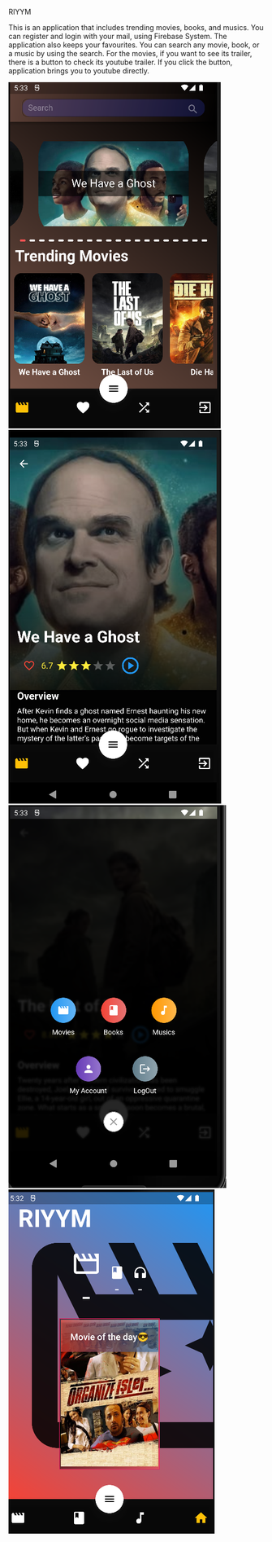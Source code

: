 RIYYM

This is an application that includes trending movies, books, and musics. You can register and login with your mail, using Firebase System.
The application also keeps your favourites.
You can search any movie, book, or a music by using the search.
For the movies, if you want to see its trailer, there is a button to check its youtube trailer. If you click the button, application brings you to youtube directly.

![img_1.png](img_1.png)
![img_2.png](img_2.png)
![img_3.png](img_3.png)
![img.png](img.png)
